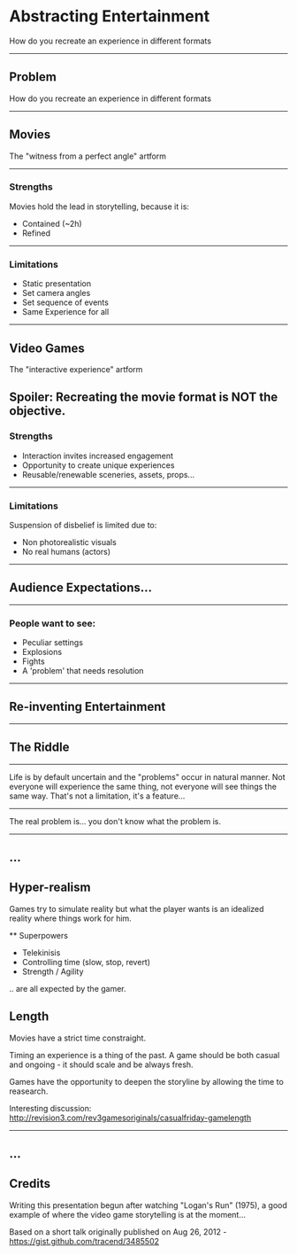 # Abstracting Entertainment

How do you recreate an experience in different formats

---

## Problem

How do you recreate an experience in different formats

---

## Movies

The "witness from a perfect angle" artform

---

### Strengths

Movies hold the lead in storytelling, because it is:

* Contained (~2h)
* Refined

---

### Limitations

* Static presentation
* Set camera angles
* Set sequence of events
* Same Experience for all

---

## Video Games

The "interactive experience" artform

Spoiler: Recreating the movie format is NOT the objective.
---

### Strengths

* Interaction invites increased engagement
* Opportunity to create unique experiences
* Reusable/renewable sceneries, assets, props...

---

### Limitations

Suspension of disbelief is limited due to:

* Non photorealistic visuals
* No real humans (actors)

---

## Audience Expectations...

---

### People want to see:

* Peculiar settings
* Explosions
* Fights
* A 'problem' that needs resolution

---

## Re-inventing Entertainment

---

## The Riddle

---

Life is by default uncertain and the "problems" occur in natural manner. Not everyone will experience the same thing, not everyone will see things the same way. That's not a limitation, it's a feature...

---

The real problem is... you don't know what the problem is.

---


...
---

## Hyper-realism

Games try to simulate reality but what the player wants is an idealized reality where things work for him.

** Superpowers
- Telekinisis
- Controlling time (slow, stop, revert)
- Strength / Agility

.. are all expected by the gamer.


## Length

Movies have a strict time constraight.

Timing an experience is a thing of the past. A game should be both casual and ongoing - it should scale and be always fresh.

Games have the opportunity to deepen the storyline by allowing the time to reasearch.

Interesting discussion:
<http://revision3.com/rev3gamesoriginals/casualfriday-gamelength>

---
...
---

## Credits

Writing this presentation begun after watching "Logan's Run" (1975), a good example of where the video game storytelling is at the moment...

Based on a short talk originally published on Aug 26, 2012 - https://gist.github.com/tracend/3485502
